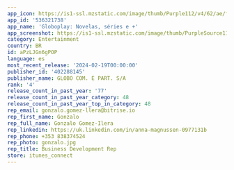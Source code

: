 ```yaml
---
app_icon: https://is1-ssl.mzstatic.com/image/thumb/Purple112/v4/62/ae/fd/62aefd90-0ab1-52f1-55be-4cc03a7802df/AppIcon-0-0-1x_U007epad-0-0-85-220.png/1024x1024bb.png
app_id: '536321738'
app_name: 'Globoplay: Novelas, séries e +'
app_screenshot: https://is1-ssl.mzstatic.com/image/thumb/PurpleSource116/v4/ba/7d/31/ba7d313d-c162-1a63-43ee-1fd08fd9cd2a/3f013421-3a85-4bd1-8d0e-56a3bff4f01a_01_09_24_gpUS_iOS65_01.png/1242x2688bb.png
category: Entertainment
country: BR
id: aPzLJGn6gPOP
language: es
most_recent_release: '2024-02-19T00:00:00'
publisher_id: '402288145'
publisher_name: GLOBO COM. E PART. S/A
rank: '4'
release_count_in_past_year: '77'
release_count_in_past_year_category: 48
release_count_in_past_year_top_in_category: 48
rep_email: gonzalo.gomez-llera@bitrise.io
rep_first_name: Gonzalo
rep_full_name: Gonzalo Gomez-Ilera
rep_linkedin: https://uk.linkedin.com/in/anna-magnussen-0977131b
rep_phone: +353 838374524
rep_photo: gonzalo.jpg
rep_title: Business Development Rep
store: itunes_connect
---
```

